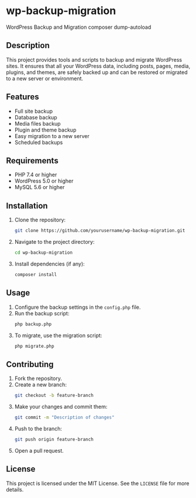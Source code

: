 # wp-backup-migration
WordPress Backup and Migration
composer dump-autoload


## Description
This project provides tools and scripts to backup and migrate WordPress sites. It ensures that all your WordPress data, including posts, pages, media, plugins, and themes, are safely backed up and can be restored or migrated to a new server or environment.

## Features
- Full site backup
- Database backup
- Media files backup
- Plugin and theme backup
- Easy migration to a new server
- Scheduled backups

## Requirements
- PHP 7.4 or higher
- WordPress 5.0 or higher
- MySQL 5.6 or higher

## Installation
1. Clone the repository:
    ```sh
    git clone https://github.com/yourusername/wp-backup-migration.git
    ```
2. Navigate to the project directory:
    ```sh
    cd wp-backup-migration
    ```
3. Install dependencies (if any):
    ```sh
    composer install
    ```

## Usage
1. Configure the backup settings in the `config.php` file.
2. Run the backup script:
    ```sh
    php backup.php
    ```
3. To migrate, use the migration script:
    ```sh
    php migrate.php
    ```

## Contributing
1. Fork the repository.
2. Create a new branch:
    ```sh
    git checkout -b feature-branch
    ```
3. Make your changes and commit them:
    ```sh
    git commit -m "Description of changes"
    ```
4. Push to the branch:
    ```sh
    git push origin feature-branch
    ```
5. Open a pull request.

## License
This project is licensed under the MIT License. See the `LICENSE` file for more details.
